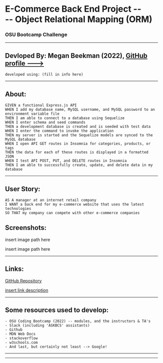 # E-Commerce Back End Project --<br>-- Object Relational Mapping (ORM)
### OSU Bootcamp Challenge 
---------------------------------------------------
## Devloped By: Megan Beekman (2022), [GitHub profile --->](https://github.com/meganbeek98)
    developed using: (fill in info here)

---------------------------------------------------

## About: <br>
    GIVEN a functional Express.js API
    WHEN I add my database name, MySQL username, and MySQL password to an environment variable file
    THEN I am able to connect to a database using Sequelize
    WHEN I enter schema and seed commands
    THEN a development database is created and is seeded with test data
    WHEN I enter the command to invoke the application
    THEN my server is started and the Sequelize models are synced to the MySQL database
    WHEN I open API GET routes in Insomnia for categories, products, or tags
    THEN the data for each of these routes is displayed in a formatted JSON
    WHEN I test API POST, PUT, and DELETE routes in Insomnia
    THEN I am able to successfully create, update, and delete data in my database

---------------------------------------------------

## User Story: <br>
    AS A manager at an internet retail company
    I WANT a back end for my e-commerce website that uses the latest technologies
    SO THAT my company can compete with other e-commerce companies

## Screenshots: <br>

<img>insert image path here</img>

<img>insert image path here</img>

---------------------------------------------------

## Links: <br>

[GitHub Repository](https://github.com/meganbeek98/E-Commerce-ORM.git)

[insert link description]()

----------------------------------------------------

## Some resources used to develop: <br>
    - OSU Coding Bootcamp (2022) -- modules, and the instructors & TA's
    - Slack (including 'ASKBCS' assistants)
    - Github
    - MDN Web Docs
    - stackoverflow
    - w3schools.com
    - And last, but certainly not least --> Google!

----------------------------------------------------
----------------------------------------------------